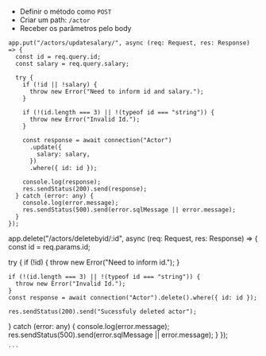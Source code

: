 <!-- Para finalizar o estudo, você vai criar mais um endpoint. Só que, antes, queremos dar mais um exemplo. Vamos fazer um endpoint para criar um novo ator. Para isso, devemos: -->

- Definir o método como `POST`
- Criar um path: `/actor`
- Receber os parâmetros pelo body

<!-- Perceba que tivermos que criar uma nova data. Isso acontece porque o JSON só envia para gente um número, um booleano ou uma string. Assim, como a nossa função espera receber um `Date`, devemos criar uma nova instância dessa classe. -->

<!-- Crie um endpoint para cada uma das especificações abaixo: -->

<!-- - a.
    - Deve ser um PUT (`/actor`)
    - Receber o salário e o id pelo body
    - Simplesmente atualizar o salário do ator com id em questão -->

<!-- // Update Salary - Query Builder -->

```
app.put("/actors/updatesalary/", async (req: Request, res: Response) => {
  const id = req.query.id;
  const salary = req.query.salary;

  try {
    if (!id || !salary) {
      throw new Error("Need to inform id and salary.");
    }

    if (!(id.length === 3) || !(typeof id === "string")) {
      throw new Error("Invalid Id.");
    }

    const response = await connection("Actor")
      .update({
        salary: salary,
      })
      .where({ id: id });

    console.log(response);
    res.sendStatus(200).send(response);
  } catch (error: any) {
    console.log(error.message);
    res.sendStatus(500).send(error.sqlMessage || error.message);
  }
});

```
<!-- - b.
    - Deve ser um DELETE (`/actor/:id`)
    - Receber id do ator como *path param*
    - Simplesmente deletar o ator da tabela

    ``` -->
    
<!-- // Delet by Id - Query Builder -->

app.delete("/actors/deletebyid/:id", async (req: Request, res: Response) => {
  const id = req.params.id;

  try {
    if (!id) {
      throw new Error("Need to inform id.");
    }

    if (!(id.length === 3) || !(typeof id === "string")) {
      throw new Error("Invalid Id.");
    }
    const response = await connection("Actor").delete().where({ id: id });

    res.sendStatus(200).send("Sucessfuly deleted actor");
  } catch (error: any) {
    console.log(error.message);
    res.sendStatus(500).send(error.sqlMessage || error.message);
  }
});
    
    ```